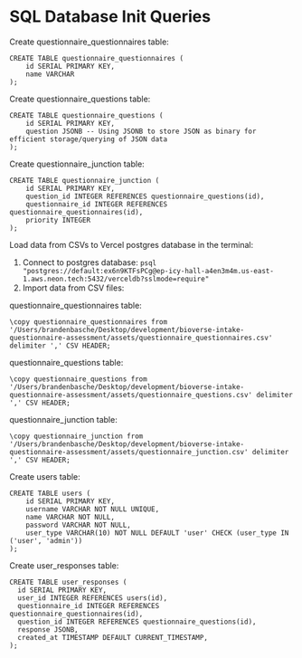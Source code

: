 # SQL Database Init Queries

Create questionnaire_questionnaires table:
```
CREATE TABLE questionnaire_questionnaires (
    id SERIAL PRIMARY KEY,
    name VARCHAR
);
```

Create questionnaire_questions table:
```
CREATE TABLE questionnaire_questions (
    id SERIAL PRIMARY KEY,
    question JSONB -- Using JSONB to store JSON as binary for efficient storage/querying of JSON data
);
```

Create questionnaire_junction table:
```
CREATE TABLE questionnaire_junction (
    id SERIAL PRIMARY KEY,
    question_id INTEGER REFERENCES questionnaire_questions(id),
    questionnaire_id INTEGER REFERENCES questionnaire_questionnaires(id),
    priority INTEGER
);
```

Load data from CSVs to Vercel postgres database in the terminal:
1. Connect to postgres database: `psql "postgres://default:ex6n9KTFsPCg@ep-icy-hall-a4en3m4m.us-east-1.aws.neon.tech:5432/verceldb?sslmode=require"`
2. Import data from CSV files:

questionnaire_questionnaires table:

`\copy questionnaire_questionnaires from '/Users/brandenbasche/Desktop/development/bioverse-intake-questionnaire-assessment/assets/questionnaire_questionnaires.csv' delimiter ',' CSV HEADER;`

questionnaire_questions table:

`\copy questionnaire_questions from '/Users/brandenbasche/Desktop/development/bioverse-intake-questionnaire-assessment/assets/questionnaire_questions.csv' delimiter ',' CSV HEADER;`

questionnaire_junction table:

`\copy questionnaire_junction from '/Users/brandenbasche/Desktop/development/bioverse-intake-questionnaire-assessment/assets/questionnaire_junction.csv' delimiter ',' CSV HEADER;`

Create users table:

```
CREATE TABLE users (
    id SERIAL PRIMARY KEY,
    username VARCHAR NOT NULL UNIQUE, 
    name VARCHAR NOT NULL,
    password VARCHAR NOT NULL,
    user_type VARCHAR(10) NOT NULL DEFAULT 'user' CHECK (user_type IN ('user', 'admin'))
);
```

Create user_responses table:
```
CREATE TABLE user_responses (
  id SERIAL PRIMARY KEY,
  user_id INTEGER REFERENCES users(id),
  questionnaire_id INTEGER REFERENCES questionnaire_questionnaires(id),
  question_id INTEGER REFERENCES questionnaire_questions(id),
  response JSONB,
  created_at TIMESTAMP DEFAULT CURRENT_TIMESTAMP,
);
```
